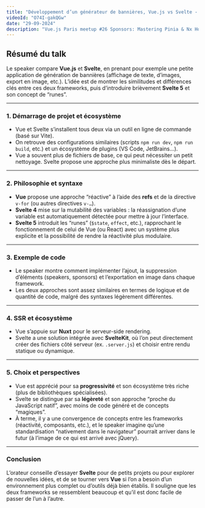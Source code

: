 ```yaml
---
title: "Développement d’un générateur de bannières, Vue.js vs Svelte - Marc Bouvier - Vue.js Paris #26"
videoId: "O74I-gakQGw"
date: "29-09-2024"
description: "Vue.js Paris meetup #26 Sponsors: Mastering Pinia & Nx Host: Valtech"
---
```


<YoutubeVideoDetails :video-id="videoId" :video-title="title" :video-description="description">

## Résumé du talk

Le speaker compare **Vue.js** et **Svelte**, en prenant pour exemple une petite application de génération de bannières (affichage de texte, d’images, export en image, etc.). L’idée est de montrer les similitudes et différences clés entre ces deux frameworks, puis d’introduire brièvement **Svelte 5** et son concept de “runes”.

---

### 1. Démarrage de projet et écosystème

- Vue et Svelte s’installent tous deux via un outil en ligne de commande (basé sur Vite).
- On retrouve des configurations similaires (scripts `npm run dev`, `npm run build`, etc.) et un écosystème de plugins (VS Code, JetBrains...).
- Vue a souvent plus de fichiers de base, ce qui peut nécessiter un petit nettoyage. Svelte propose une approche plus minimaliste dès le départ.

---

### 2. Philosophie et syntaxe

- **Vue** propose une approche “réactive” à l’aide des **refs** et de la directive `v-for` (ou autres directives `v-…`).
- **Svelte 4** mise sur la mutabilité des variables : la réassignation d’une variable est automatiquement détectée pour mettre à jour l’interface.
- **Svelte 5** introduit les “runes” (`$state`, `effect`, etc.), rapprochant le fonctionnement de celui de Vue (ou React) avec un système plus explicite et la possibilité de rendre la réactivité plus modulaire.

---

### 3. Exemple de code

- Le speaker montre comment implémenter l’ajout, la suppression d’éléments (speakers, sponsors) et l’exportation en image dans chaque framework.
- Les deux approches sont assez similaires en termes de logique et de quantité de code, malgré des syntaxes légèrement différentes.

---

### 4. SSR et écosystème

- Vue s’appuie sur **Nuxt** pour le serveur-side rendering.
- Svelte a une solution intégrée avec **SvelteKit**, où l’on peut directement créer des fichiers côté serveur (ex. `.server.js`) et choisir entre rendu statique ou dynamique.

---

### 5. Choix et perspectives

- Vue est apprécié pour sa **progressivité** et son écosystème très riche (plus de bibliothèques spécialisées).
- Svelte se distingue par sa **légèreté** et son approche “proche du JavaScript natif”, avec moins de code généré et de concepts “magiques”.
- À terme, il y a une convergence de concepts entre les frameworks (réactivité, composants, etc.), et le speaker imagine qu’une standardisation “nativement dans le navigateur” pourrait arriver dans le futur (à l’image de ce qui est arrivé avec jQuery).

---

### Conclusion

L’orateur conseille d’essayer **Svelte** pour de petits projets ou pour explorer de nouvelles idées, et de se tourner vers **Vue** si l’on a besoin d’un environnement plus complet ou d’outils déjà bien établis. Il souligne que les deux frameworks se ressemblent beaucoup et qu’il est donc facile de passer de l’un à l’autre.
</YoutubeVideoDetails>
